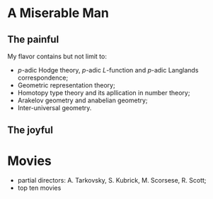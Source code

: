 # A Miserable Man
## The painful
My flavor contains but not limit to:
- _p_-adic Hodge theory, _p_-adic _L_-function and _p_-adic Langlands correspondence;
- Geometric representation theory;
- Homotopy type theory and its apllication in number theory;
- Arakelov geometry and anabelian geometry;
- Inter-universal geometry.
## The joyful
# Movies
- partial directors: A. Tarkovsky, S. Kubrick, M. Scorsese, R. Scott;
- top ten movies
